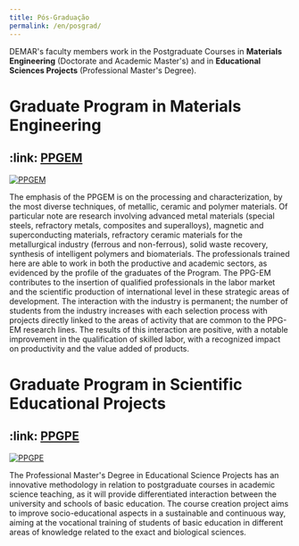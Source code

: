 ```yaml
---
title: Pós-Graduação
permalink: /en/posgrad/
---
```


DEMAR's faculty members work in the Postgraduate Courses in **Materials Engineering** (Doctorate and Academic Master's) and in **Educational Sciences Projects** (Professional Master's Degree).



<h1 class="alert bg-dark text-light">Graduate Program in Materials Engineering</h1>

<h2> :link: <a href="http://www.ppgem.eel.usp.br" target="_blank">PPGEM</a></h2>

<div class="col-md-12 float-md-none mb-2">
<a id="no-ext-link" href="http://www.ppgem.eel.usp.br" target="_blank">
<img style="max-width:100%" src="{{site.baseurl}}/assets/images/demar/ppgem.png" alt="PPGEM" title="PPGEM">
</a>
</div>

The emphasis of the PPGEM is on the processing and characterization, by the most diverse techniques, of metallic, ceramic and polymer materials. Of particular note are research involving advanced metal materials (special steels, refractory metals, composites and superalloys), magnetic and superconducting materials, refractory ceramic materials for the metallurgical industry (ferrous and non-ferrous), solid waste recovery, synthesis of intelligent polymers and biomaterials.
The professionals trained here are able to work in both the productive and academic sectors, as evidenced by the profile of the graduates of the Program. The PPG-EM contributes to the insertion of qualified professionals in the labor market and the scientific production of international level in these strategic areas of development. The interaction with the industry is permanent; the number of students from the industry increases with each selection process with projects directly linked to the areas of activity that are common to the PPG-EM research lines. The results of this interaction are positive, with a notable improvement in the qualification of skilled labor, with a recognized impact on productivity and the value added of products.

<h1 class="alert bg-dark text-light">Graduate Program in Scientific Educational Projects</h1>

<h2> :link: <a href="http://www.ppgpe.eel.usp.br" target="_blank">PPGPE</a></h2>

<div class="col-md-12 float-md-none mb-2">
<a id="no-ext-link" href="http://www.ppgpe.eel.usp.br" target="_blank">
<img style="max-width:100%" src="{{site.baseurl}}/assets/images/demar/ppgpe.png" alt="PPGPE" title="PPGPE">
</a>
</div>

The Professional Master's Degree in Educational Science Projects has an innovative methodology in relation to postgraduate courses in academic science teaching, as it will provide differentiated interaction between the university and schools of basic education. The course creation project aims to improve socio-educational aspects in a sustainable and continuous way, aiming at the vocational training of students of basic education in different areas of knowledge related to the exact and biological sciences.
